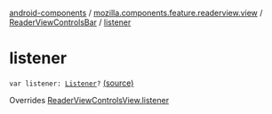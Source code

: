 [android-components](../../index.md) / [mozilla.components.feature.readerview.view](../index.md) / [ReaderViewControlsBar](index.md) / [listener](./listener.md)

# listener

`var listener: `[`Listener`](../-reader-view-controls-view/-listener/index.md)`?` [(source)](https://github.com/mozilla-mobile/android-components/blob/master/components/feature/readerview/src/main/java/mozilla/components/feature/readerview/view/ReaderViewControlsBar.kt#L32)

Overrides [ReaderViewControlsView.listener](../-reader-view-controls-view/listener.md)

